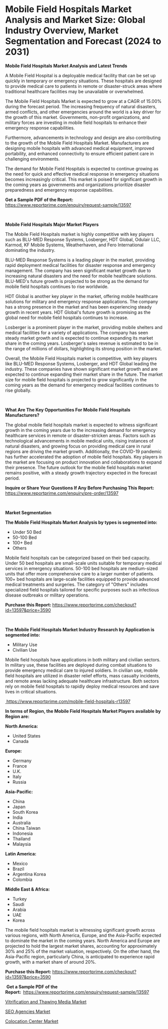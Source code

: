 <p><h1>Mobile Field Hospitals Market Analysis and Market Size: Global Industry Overview, Market Segmentation and Forecast (2024 to 2031)</h1></p><p><strong>Mobile Field Hospitals Market Analysis and Latest Trends</strong></p>
<p><p>A Mobile Field Hospital is a deployable medical facility that can be set up quickly in temporary or emergency situations. These hospitals are designed to provide medical care to patients in remote or disaster-struck areas where traditional healthcare facilities may be unavailable or overwhelmed.</p><p>The Mobile Field Hospitals Market is expected to grow at a CAGR of 15.00% during the forecast period. The increasing frequency of natural disasters, armed conflicts, and other emergencies around the world is a key driver for the growth of this market. Governments, non-profit organizations, and military forces are investing in mobile field hospitals to enhance their emergency response capabilities.</p><p>Furthermore, advancements in technology and design are also contributing to the growth of the Mobile Field Hospitals Market. Manufacturers are designing mobile hospitals with advanced medical equipment, improved portability, and enhanced connectivity to ensure efficient patient care in challenging environments.</p><p>The demand for Mobile Field Hospitals is expected to continue growing as the need for quick and effective medical response in emergency situations becomes increasingly critical. This market is poised for significant growth in the coming years as governments and organizations prioritize disaster preparedness and emergency response capabilities.</p></p>
<p><strong>Get a Sample PDF of the Report:&nbsp;</strong> <a href="https://www.reportprime.com/enquiry/request-sample/13597">https://www.reportprime.com/enquiry/request-sample/13597</a></p>
<p>&nbsp;</p>
<p><strong>Mobile Field Hospitals Major Market Players</strong></p>
<p><p>The Mobile Field Hospitals market is highly competitive with key players such as BLU-MED Response Systems, Losberger, HDT Global, Odulair LLC, Karmod, KF Mobile Systems, Weatherhaven, and Fero International dominating the industry.</p><p>BLU-MED Response Systems is a leading player in the market, providing rapid deployment medical facilities for disaster response and emergency management. The company has seen significant market growth due to increasing natural disasters and the need for mobile healthcare solutions. BLU-MED's future growth is projected to be strong as the demand for mobile field hospitals continues to rise worldwide.</p><p>HDT Global is another key player in the market, offering mobile healthcare solutions for military and emergency response applications. The company has a strong presence in the market and has been experiencing steady growth in recent years. HDT Global's future growth is promising as the global need for mobile field hospitals continues to increase.</p><p>Losberger is a prominent player in the market, providing mobile shelters and medical facilities for a variety of applications. The company has seen steady market growth and is expected to continue expanding its market share in the coming years. Losberger's sales revenue is estimated to be in the range of millions of dollars, highlighting its strong position in the market.</p><p>Overall, the Mobile Field Hospitals market is competitive, with key players like BLU-MED Response Systems, Losberger, and HDT Global leading the industry. These companies have shown significant market growth and are expected to continue expanding their market share in the future. The market size for mobile field hospitals is projected to grow significantly in the coming years as the demand for emergency medical facilities continues to rise globally.</p></p>
<p>&nbsp;</p>
<p><strong>What Are The Key Opportunities For Mobile Field Hospitals Manufacturers?</strong></p>
<p><p>The global mobile field hospitals market is expected to witness significant growth in the coming years due to the increasing demand for emergency healthcare services in remote or disaster-stricken areas. Factors such as technological advancements in mobile medical units, rising instances of natural disasters, and growing focus on providing medical care in rural regions are driving the market growth. Additionally, the COVID-19 pandemic has further accelerated the adoption of mobile field hospitals. Key players in the market are focusing on product innovation and collaborations to expand their presence. The future outlook for the mobile field hospitals market remains positive, with a steady growth trajectory expected in the forecast period.</p></p>
<p><strong>Inquire or Share Your Questions If Any Before Purchasing This Report:</strong> <a href="https://www.reportprime.com/enquiry/pre-order/13597">https://www.reportprime.com/enquiry/pre-order/13597</a></p>
<p>&nbsp;</p>
<p><strong>Market Segmentation</strong></p>
<p><strong>The Mobile Field Hospitals Market Analysis by types is segmented into:</strong></p>
<p><ul><li>Under 50 Bed</li><li>50-100 Bed</li><li>100+ Bed</li><li>Others</li></ul></p>
<p><p>Mobile field hospitals can be categorized based on their bed capacity. Under 50 bed hospitals are small-scale units suitable for temporary medical services in emergency situations. 50-100 bed hospitals are medium-sized units that offer more comprehensive care to a larger number of patients. 100+ bed hospitals are large-scale facilities equipped to provide advanced medical treatments and surgeries. The category of "Others" includes specialized field hospitals tailored for specific purposes such as infectious disease outbreaks or military operations.</p></p>
<p><strong>Purchase this Report:&nbsp;</strong><a href="https://www.reportprime.com/checkout?id=13597&price=3590">https://www.reportprime.com/checkout?id=13597&price=3590</a></p>
<p>&nbsp;</p>
<p><strong>The Mobile Field Hospitals Market Industry Research by Application is segmented into:</strong></p>
<p><ul><li>Military Use</li><li>Civilian Use</li></ul></p>
<p><p>Mobile field hospitals have applications in both military and civilian sectors. In military use, these facilities are deployed during combat situations to provide emergency medical care to injured soldiers. In civilian use, mobile field hospitals are utilized in disaster relief efforts, mass casualty incidents, and remote areas lacking adequate healthcare infrastructure. Both sectors rely on mobile field hospitals to rapidly deploy medical resources and save lives in critical situations.</p></p>
<p><a href="https://www.reportprime.com/mobile-field-hospitals-r13597">&nbsp;https://www.reportprime.com/mobile-field-hospitals-r13597</a></p>
<p><strong>In terms of Region, the Mobile Field Hospitals Market Players available by Region are:</strong></p>
<p>
    <p> <strong> North America: </strong>
        <ul>
            <li>United States</li>
            <li>Canada</li>
        </ul>
        </p> 
    <p> <strong> Europe: </strong>
        <ul>
            <li>Germany</li>
            <li>France</li>
            <li>U.K.</li>
            <li>Italy</li>
            <li>Russia</li>
        </ul>
        </p> 
    <p> <strong> Asia-Pacific: </strong>
        <ul>
            <li>China</li>
            <li>Japan</li>
            <li>South Korea</li>
            <li>India</li>
            <li>Australia</li>
            <li>China Taiwan</li>
            <li>Indonesia</li>
            <li>Thailand</li>
            <li>Malaysia</li>
        </ul>
        </p> 
    <p> <strong> Latin America: </strong>
        <ul>
            <li>Mexico</li>
            <li>Brazil</li>
            <li>Argentina Korea</li>
            <li>Colombia</li>
        </ul>
        </p> 
    <p> <strong> Middle East & Africa: </strong>
        <ul>
            <li>Turkey</li>
            <li>Saudi</li>
            <li>Arabia</li>
            <li>UAE</li>
            <li>Korea</li>
        </ul>
    </p>
    </p>
<p><p>The mobile field hospitals market is witnessing significant growth across various regions, with North America, Europe, and the Asia-Pacific expected to dominate the market in the coming years. North America and Europe are projected to hold the largest market shares, accounting for approximately 30% and 25% of the market valuation, respectively. On the other hand, the Asia-Pacific region, particularly China, is anticipated to experience rapid growth, with a market share of around 20%.</p></p>
<p><strong>Purchase this Report: </strong><a href="https://www.reportprime.com/checkout?id=13597&price=3590">https://www.reportprime.com/checkout?id=13597&price=3590</a></p>
<p>&nbsp;<strong>Get a Sample PDF of the Report:&nbsp;&nbsp;</strong><a href="https://www.reportprime.com/enquiry/request-sample/13597">https://www.reportprime.com/enquiry/request-sample/13597</a></p>
<p><strong></strong></p>
<p><p><a href="https://view.publitas.com/reportprime-1/vitrification-and-thawing-media-market-report-reveals-the-latest-trends-and-growth-opportunities-of-this-market/">Vitrification and Thawing Media Market</a></p><p><a href="https://github.com/ashman753/Market-Research-Report-List-1/blob/main/seo-agencies-market.md">SEO Agencies Market</a></p><p><a href="https://github.com/LibbySpencer2018/Market-Research-Report-List-1/blob/main/colocation-center-market.md">Colocation Center Market</a></p></p>